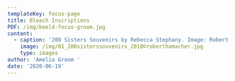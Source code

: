 ```yaml
---
templateKey: focus-page
title: Bleach Inscriptions
PDF: /img/beeld-focus-groom.jpg
content:
  - caption: '200 Sisters Souvenirs by Rebecca Stephany. Image: Robert Hamache.'
    image: /img/01_200sisterssouvenirs_2018©roberthamacher.jpg
    type: images
author: 'Amelia Groom '
date: '2020-06-19'
---
```


